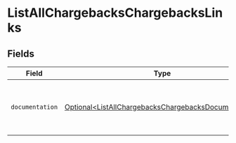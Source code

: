 # ListAllChargebacksChargebacksLinks


## Fields

| Field                                                                                                                      | Type                                                                                                                       | Required                                                                                                                   | Description                                                                                                                |
| -------------------------------------------------------------------------------------------------------------------------- | -------------------------------------------------------------------------------------------------------------------------- | -------------------------------------------------------------------------------------------------------------------------- | -------------------------------------------------------------------------------------------------------------------------- |
| `documentation`                                                                                                            | [Optional\<ListAllChargebacksChargebacksDocumentation>](../../models/errors/ListAllChargebacksChargebacksDocumentation.md) | :heavy_minus_sign:                                                                                                         | The URL to the generic Mollie API error handling guide.                                                                    |